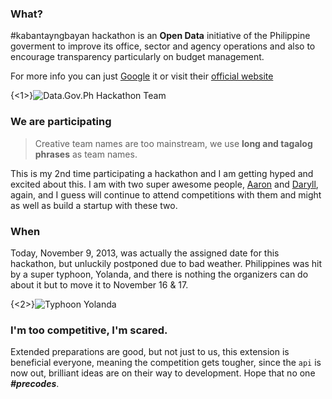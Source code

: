 ### What?
\#kabantayngbayan hackathon is an **Open Data** initiative of the Philippine goverment to improve its office, sector and agency operations and also to encourage transparency particularly on budget management.

For more info you can just [Google](http://goo.gl/f7KWsi) it or visit their [official website](http://data.gov.ph/hackathon/)

{<1>}![Data.Gov.Ph Hackathon Team](/content/images/2013/Nov/hackathonteam.jpg)


### We are participating
 > Creative team names are too mainstream, we use **long and tagalog phrases** as team names. 

This is my 2nd time participating a hackathon and I am getting hyped and excited about this. I am with two super awesome people, [Aaron](http://nelonoel.com) and [Daryll](http://daryllsantos.com), again, and I guess will continue to attend competitions with them and might as well as build a startup with these two.

### When

Today, November 9, 2013, was actually the assigned date for this hackathon, but unluckily postponed due to bad weather. Philippines was hit by a super typhoon, Yolanda, and there is nothing the organizers can do about it but to move it to November 16 & 17.

{<2>}![Typhoon Yolanda](/content/images/2013/Nov/yolanda.jpg)

### I'm too competitive, I'm scared.
Extended preparations are good, but not just to us, this extension is beneficial everyone, meaning the competition gets tougher, since the `api` is now out, brilliant ideas are on their way to development. Hope that no one ***#precodes***.
